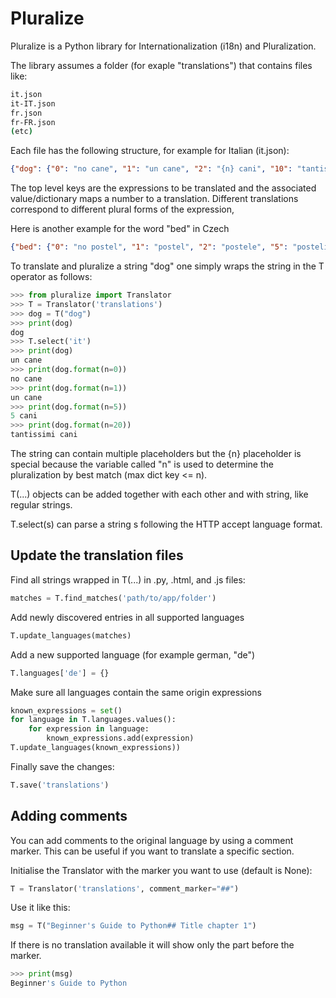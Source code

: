 # Pluralize

Pluralize is a Python library for Internationalization (i18n) and Pluralization.

The library assumes a folder (for exaple "translations") that contains files like:

```sh
it.json
it-IT.json
fr.json
fr-FR.json
(etc)
```

Each file has the following structure, for example for Italian (it.json):

```json
{"dog": {"0": "no cane", "1": "un cane", "2": "{n} cani", "10": "tantissimi cani"}}
```

The top level keys are the expressions to be translated and the associated value/dictionary maps a number to a translation.
Different translations correspond to different plural forms of the expression,

Here is another example for the word "bed" in Czech

```json
{"bed": {"0": "no postel", "1": "postel", "2": "postele", "5": "postelí"}}
```

To translate and pluralize a string "dog" one simply wraps the string in the T operator as follows:

```python
>>> from pluralize import Translator
>>> T = Translator('translations')
>>> dog = T("dog")
>>> print(dog)
dog
>>> T.select('it')
>>> print(dog)
un cane
>>> print(dog.format(n=0))
no cane
>>> print(dog.format(n=1))
un cane
>>> print(dog.format(n=5))
5 cani
>>> print(dog.format(n=20))
tantissimi cani
```

The string can contain multiple placeholders but the {n} placeholder is special because
the variable called "n" is used to determine the pluralization by best match (max dict key <= n).

T(...) objects can be added together with each other and with string, like regular strings.

T.select(s) can parse a string s following the HTTP accept language format.

## Update the translation files

Find all strings wrapped in T(...) in .py, .html, and .js files:
```python
matches = T.find_matches('path/to/app/folder')
```

Add newly discovered entries in all supported languages
```python
T.update_languages(matches)
```

Add a new supported language (for example german, "de")

```python
T.languages['de'] = {}
```

Make sure all languages contain the same origin expressions
```python
known_expressions = set()
for language in T.languages.values():
    for expression in language:
        known_expressions.add(expression)
T.update_languages(known_expressions))
```

Finally save the changes:

```python
T.save('translations')
```
## Adding comments
You can add comments to the original language by using a comment marker.
This can be useful if you want to translate a specific section.

Initialise the Translator with the marker you want to use (default is None):
```python
T = Translator('translations', comment_marker="##")
```
Use it like this:
```python
msg = T("Beginner's Guide to Python## Title chapter 1")
```
If there is no translation available it will show only the part before the marker.
```python
>>> print(msg)
Beginner's Guide to Python
```
